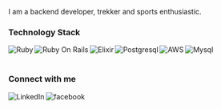 

I am a backend developer, trekker and sports enthusiastic.

### Technology Stack 
 <p>
 <a href="https://www.ruby-lang.org/en/" rel="nofollow"><img align="left" alt="Ruby" src="https://img.shields.io/badge/Ruby-CC342D?style=for-the-badge&logo=ruby&logoColor=white"></a> 
<a href="https://rubyonrails.org/" rel="nofollow"><img align="left" alt="Ruby On Rails" src="https://img.shields.io/badge/Ruby_on_Rails-CC0000?style=for-the-badge&logo=ruby-on-rails&logoColor=white"></a>   
<a href="https://elixir-lang.org/" rel="nofollow"><img align="left" alt="Elixir" src="https://img.shields.io/badge/Elixir-4B275F?style=for-the-badge&logo=elixir&logoColor=white"></a>     
<a href="https://www.postgresql.org/" rel="nofollow"><img align="left" alt="Postgresql" src="https://img.shields.io/badge/PostgreSQL-316192?style=for-the-badge&logo=postgresql&logoColor=white"></a>
<a href="https://aws.amazon.com/" rel="nofollow"><img align="left" alt="AWS" src="https://img.shields.io/badge/Amazon_AWS-232F3E?style=for-the-badge&logo=amazon-aws&logoColor=white"></a>
<a href="https://www.mysql.com/" rel="nofollow"><img align="left" alt="Mysql" src="https://img.shields.io/badge/MySQL-00000F?style=for-the-badge&logo=mysql&logoColor=white"></a>
</p>

<br>
<br>

### Connect with me 
<p>
<a href="https://www.linkedin.com/in/bhavik66/" rel="nofollow"><img align="left" alt="LinkedIn" src="https://camo.githubusercontent.com/a493f6833f99fb3c85788d6d9305e6b7a42b838e5ee5d138fd9a8214a7e77472/68747470733a2f2f696d672e736869656c64732e696f2f62616467652f6c696e6b6564696e2d2532333030373742352e7376673f267374796c653d666f722d7468652d6261646765266c6f676f3d6c696e6b6564696e266c6f676f436f6c6f723d7768697465" data-canonical-src="https://img.shields.io/badge/linkedin-%230077B5.svg?&amp;style=for-the-badge&amp;logo=linkedin&amp;logoColor=white" style="max-width:100%;"></a>

<a href="https://www.facebook.com/bhavik.gupta.94/" rel="nofollow"><img align="left" alt="facebook" src="https://camo.githubusercontent.com/c4c06a397ab9bdae3a07af592524a7fc3b8ddc91c161332951b12ce5f5079959/68747470733a2f2f696d672e736869656c64732e696f2f62616467652f66616365626f6f6b2d2532333138373746322e7376673f267374796c653d666f722d7468652d6261646765266c6f676f3d66616365626f6f6b266c6f676f436f6c6f723d7768697465" data-canonical-src="https://img.shields.io/badge/facebook-%231877F2.svg?&amp;style=for-the-badge&amp;logo=facebook&amp;logoColor=white" style="max-width:100%;"></a>
</p>


<p>
  
</p>  
